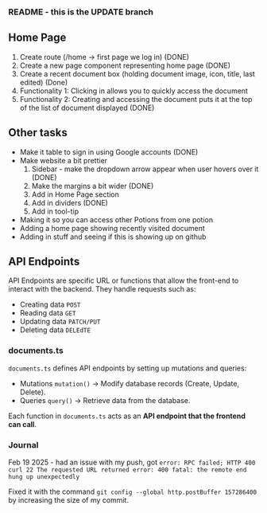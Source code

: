 ### README - this is the UPDATE branch

## Home Page
1. Create route (/home -> first page we log in) (DONE)
2. Create a new page component representing home page (DONE)
3. Create a recent document box (holding document image, icon, title, last edited) (Done)
4. Functionality 1: Clicking in allows you to quickly access the document
5. Functionality 2: Creating and accessing the document puts it at the top of the list of document displayed (DONE)

## Other tasks
- Make it table to sign in using Google accounts (DONE)
- Make website a bit prettier
    1. Sidebar - make the dropdown arrow appear when user hovers over it (DONE)
    2. Make the margins a bit wider (DONE)
    3. Add in Home Page section
    4. Add in dividers (DONE)
    5. Add in tool-tip
- Making it so you can access other Potions from one potion
- Adding a home page showing recently visited document
- Adding in stuff and seeing if this is showing up on github

## API Endpoints

API Endpoints are specific URL or functions that allow the front-end to interact with the backend.  They handle requests such as:
- Creating data `POST`
- Reading data `GET`
- Updating data `PATCH/PUT`
- Deleting data `DELEdTE`

### documents.ts
`documents.ts` defines API endpoints by setting up mutations and queries:
- Mutations `mutation()` → Modify database records (Create, Update, Delete).
- Queries `query()` → Retrieve data from the database.

Each function in `documents.ts` acts as an **API endpoint that the frontend can call**.

### Journal

Feb 19 2025 - had an issue with my push, got ```error: RPC failed; HTTP 400 curl 22 The requested URL returned error: 400 fatal: the remote end hung up unexpectedly```

Fixed it with the command ```git config --global http.postBuffer 157286400``` by increasing the size of my commit.


